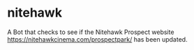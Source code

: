 # nitehawk
A Bot that checks to see if the Nitehawk Prospect website https://nitehawkcinema.com/prospectpark/ has been updated.
